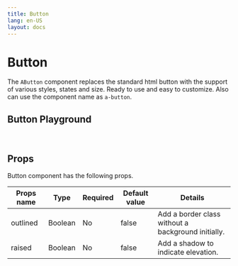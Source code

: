 ```yaml
---
title: Button
lang: en-US
layout: docs
---
```


<script setup lang="ts">
import { AButton} from '../../src/'
import { AButtonMeta } from '../../src/components/AButton/AButton.meta'
import PG from '../../src/playground/PG.vue'
</script>

# Button

The <code>AButton</code> component replaces the standard html button with the support of various styles, states and size. Ready to use and easy to customize. Also can use the component name as <code>a-button</code>.

## Button Playground

&nbsp;

  <div>
    <PG :comp="AButton" :comp-meta="AButtonMeta"></PG>
  </div>

## Props

Button component has the following props.

| Props name | Type    | Required | Default value | Details                                            |
| ---------- | ------- | -------- | ------------- | -------------------------------------------------- |
| outlined   | Boolean | No       | false         | Add a border class without a background initially. |
| raised     | Boolean | No       | false         | Add a shadow to indicate elevation.                |
